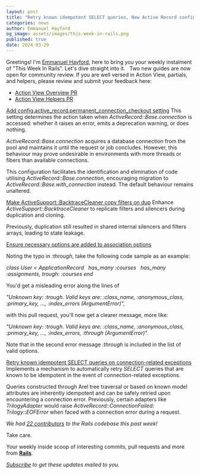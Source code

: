 ```yaml
---
layout: post
title: "Retry known idempotent SELECT queries, New Active Record configuration option, and more!"
categories: news
author: Emmanuel Hayford
og_image: assets/images/this-week-in-rails.png
published: true
date: 2024-03-29
---
```


Greetings! I'm [Emmanuel Hayford](https://twitter.com/siaw23), here to bring you your weekly instalment of "This Week In Rails". Let's dive straight into it.
&nbsp;
Two new guides are now open for community review. If you are well versed in Action View, partials, and helpers, please review and submit your feedback here:

- [Action View Overview PR](https://github.com/rails/rails/pull/51435)
- [Action View Helpers PR](https://github.com/rails/rails/pull/51432)


[Add config.active\_record.permanent\_connection\_checkout setting](https://github.com/rails/rails/pull/51349)
This setting determines the action taken when _ActiveRecord::Base.connection_ is accessed: whether it raises an error, emits a deprecation warning, or does nothing.

_ActiveRecord::Base.connection_ acquires a database connection from the pool and maintains it until the request or job concludes. However, this behaviour may prove undesirable in environments with more threads or fibers than available connections.

This configuration facilitates the identification and elimination of code utilising _ActiveRecord::Base.connection_, encouraging migration to _ActiveRecord::Base.with\_connection_ instead. The default behaviour remains unaltered.

[Make ActiveSupport::BacktraceCleaner copy filters on dup](https://github.com/rails/rails/pull/51447)
Enhance _ActiveSupport::BacktraceCleaner_ to replicate filters and silencers during duplication and cloning.


Previously, duplication still resulted in shared internal silencers and filters arrays, leading to state leakage.

[Ensure necessary options are added to association options](https://github.com/rails/rails/pull/51408)

Noting the typo in _:through_, take the following code sample as an example:


_class User \< ApplicationRecord
&nbsp; has\_many :courses
&nbsp; has\_many :assignments, trough: :courses
end_


You'd get a misleading error along the lines of

_"Unknown key: :trough. Valid keys are: :class\_name, :anonymous\_class, :primary\_key, ..., :index\_errors (ArgumentError)",_

with this pull request, you'll now get a clearer message, more like:

_"Unknown key: :trough. Valid keys are: :class\_name, :anonymous\_class, :primary\_key, ..., :index\_errors, :through (ArgumentError)"._

Note that in the second error message _:through_ is included in the list of valid options.

[Retry known idempotent SELECT queries on connection-related exceptions](https://github.com/rails/rails/pull/51336)
Implements a mechanism to automatically retry _SELECT_ queries that are known to be idempotent in the event of connection-related exceptions.

Queries constructed through Arel tree traversal or based on known model attributes are inherently idempotent and can be safely retried upon encountering a connection error. Previously, certain adapters like _TrilogyAdapter_ would raise _ActiveRecord::ConnectionFailed: Trilogy::EOFError_ when faced with a connection error during a request.

_We had_ [_22 contributors_](https://contributors.rubyonrails.org/contributors/in-time-window/20240322-20240329) _to the Rails codebase this past week!_


Take care.





Your weekly inside scoop of interesting commits, pull requests and more from [**Rails**](https://github.com/rails/rails).

<p><i><a href="https://world.hey.com/this.week.in.rails">Subscribe</a> to get these updates mailed to you.</i></p>
